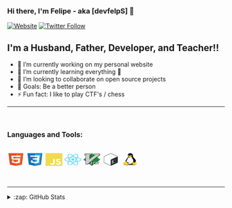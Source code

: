 ### Hi there, I'm Felipe - aka [devfelpS] 👋

[![Website](https://img.shields.io/website?label=codeSTACKr.com&style=for-the-badge&url=https%3A%2F%2Fcodestackr.com)](https://codestackr.com)
[![Twitter Follow](https://img.shields.io/twitter/follow/codeSTACKr?color=1DA1F2&logo=twitter&style=for-the-badge)](https://twitter.com/intent/follow?original_referer=https%3A%2F%2Fgithub.com%2FcodeSTACKr&screen_name=codeSTACKr)

## I'm a Husband, Father, Developer, and Teacher!!

- 🔭 I’m currently working on my personal website
- 🌱 I’m currently learning everything 🤣
- 👯 I’m looking to collaborate on open source projects
- 🥅 Goals: Be a better person
- ⚡ Fun fact: I like to play CTF's / chess

---
<!--
### Connect with me:

[<img align="left" alt="devfelps.com" width="22px" src="https://raw.githubusercontent.com/iconic/open-iconic/master/svg/globe.svg" />][website]
[<img align="left" alt="devfelpSs | LinkedIn" width="22px" src="https://raw.githubusercontent.com/devicons/devicon/master/icons/linkedin/linkedin-original.svg" />][linkedin]
[<img align="left" alt="devfelpSs | Email" width="22px" src="" />][email]
[<img align="left" alt="devfelpSs | Twitter" width="22px" src="https://cdn.jsdelivr.net/npm/simple-icons@v3/icons/twitter.svg" />][twitter]
[<img align="left" alt="devfelpSs | Instagram" width="22px" src="https://cdn.jsdelivr.net/npm/simple-icons@v3/icons/instagram.svg" />][instagram]
-->
<br />

### Languages and Tools:

<div style="display: inline_block"><br>
  <img align="center" alt="devfelpSs-HTML" height="30" width="40" src="https://raw.githubusercontent.com/devicons/devicon/master/icons/html5/html5-original.svg">
  <img align="center" alt="devfelpSs-CSS" height="30" width="40" src="https://raw.githubusercontent.com/devicons/devicon/master/icons/css3/css3-original.svg">
  <img align="center" alt="devfelpSs-Js" height="30" width="40" src="https://raw.githubusercontent.com/devicons/devicon/master/icons/javascript/javascript-plain.svg">
  <img align="center" alt="devfelpSs-React" height="30" width="40" src="https://raw.githubusercontent.com/devicons/devicon/master/icons/react/react-original.svg">
  <img align="center" alt="devfelpSs-vim" height="30" width="40" src="https://raw.githubusercontent.com/devicons/devicon/master/icons/vim/vim-original.svg">
  <img align="center" alt="devfelpSs-term" height="30" width="40" src="https://raw.githubusercontent.com/devicons/devicon/master/icons/bash/bash-original.svg">
  <img align="center" alt="devfelpSs-linux" height="30" width="40" src="https://raw.githubusercontent.com/devicons/devicon/master/icons/linux/linux-original.svg">
</div>

<br />
<br />

---

<details>
  <summary>:zap: GitHub Stats</summary>

  <img align="left" alt="devfelpS's GitHub Stats" src="https://github-readme-stats.devfelpSs.vercel.app/api?username=devfelpSs&show_icons=true&hide_border=true" />

</details>

[website]: https://devfelps.com
[linkedin]: https://www.linkedin.com/in/devfelps/
[email]: mailto:devfelps@outlook.com
[facebook]: https://www.facebook.com/fdsouza99/
